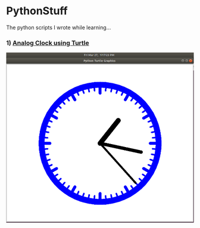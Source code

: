 # PythonStuff
The python scripts I wrote while learning...

### 1) [Analog Clock using Turtle](https://github.com/Sud0-u53r/PythonStuff/blob/master/analog_clock.py)
![AnalogClock.png](https://raw.githubusercontent.com/Sud0-u53r/PythonStuff/master/imgs/analog_clock.png)
